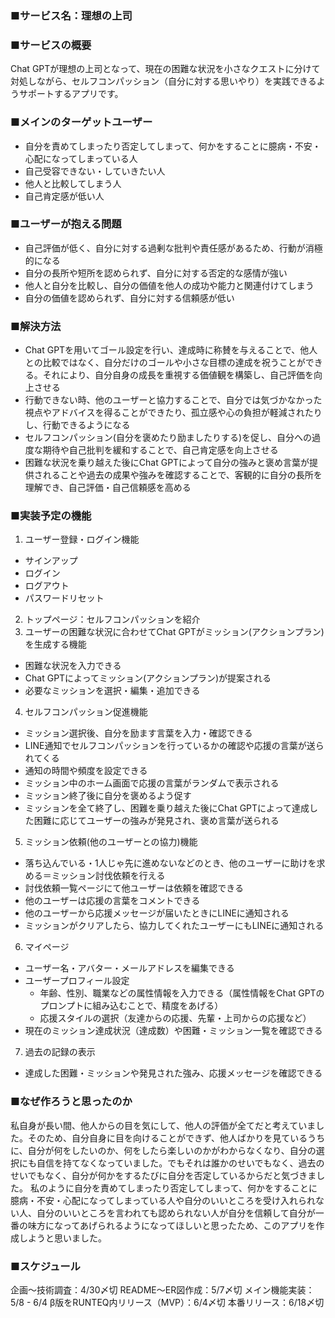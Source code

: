 ### ■サービス名：理想の上司

### ■サービスの概要
Chat GPTが理想の上司となって、現在の困難な状況を小さなクエストに分けて対処しながら、セルフコンパッション（自分に対する思いやり）を実践できるようサポートするアプリです。

### ■メインのターゲットユーザー
- 自分を責めてしまったり否定してしまって、何かをすることに臆病・不安・心配になってしまっている人
- 自己受容できない・していきたい人
- 他人と比較してしまう人
- 自己肯定感が低い人

### ■ユーザーが抱える問題
- 自己評価が低く、自分に対する過剰な批判や責任感があるため、行動が消極的になる
- 自分の長所や短所を認められず、自分に対する否定的な感情が強い
- 他人と自分を比較し、自分の価値を他人の成功や能力と関連付けてしまう
- 自分の価値を認められず、自分に対する信頼感が低い

### ■解決方法
- Chat GPTを用いてゴール設定を行い、達成時に称賛を与えることで、他人との比較ではなく、自分だけのゴールや小さな目標の達成を祝うことができる。それにより、自分自身の成長を重視する価値観を構築し、自己評価を向上させる
- 行動できない時、他のユーザーと協力することで、自分では気づかなかった視点やアドバイスを得ることができたり、孤立感や心の負担が軽減されたりし、行動できるようになる
- セルフコンパッション(自分を褒めたり励ましたりする)を促し、自分への過度な期待や自己批判を緩和することで、自己肯定感を向上させる
- 困難な状況を乗り越えた後にChat GPTによって自分の強みと褒め言葉が提供されることや過去の成果や強みを確認することで、客観的に自分の長所を理解でき、自己評価・自己信頼感を高める

### ■実装予定の機能
1. ユーザー登録・ログイン機能
  - サインアップ
  - ログイン
  - ログアウト
  - パスワードリセット
2. トップページ：セルフコンパッションを紹介
3. ユーザーの困難な状況に合わせてChat GPTがミッション(アクションプラン)を生成する機能
  - 困難な状況を入力できる
  - Chat GPTによってミッション(アクションプラン)が提案される
  - 必要なミッションを選択・編集・追加できる
4. セルフコンパッション促進機能
  - ミッション選択後、自分を励ます言葉を入力・確認できる
  - LINE通知でセルフコンパッションを行っているかの確認や応援の言葉が送られてくる
  - 通知の時間や頻度を設定できる
  - ミッション中のホーム画面で応援の言葉がランダムで表示される
  - ミッション終了後に自分を褒めるよう促す
  - ミッションを全て終了し、困難を乗り越えた後にChat GPTによって達成した困難に応じてユーザーの強みが発見され、褒め言葉が送られる
5. ミッション依頼(他のユーザーとの協力)機能
  - 落ち込んでいる・1人じゃ先に進めないなどのとき、他のユーザーに助けを求める＝ミッション討伐依頼を行える
  - 討伐依頼一覧ページにて他ユーザーは依頼を確認できる
  - 他のユーザーは応援の言葉をコメントできる
  - 他のユーザーから応援メッセージが届いたときにLINEに通知される
  - ミッションがクリアしたら、協力してくれたユーザーにもLINEに通知される
6. マイページ
  - ユーザー名・アバター・メールアドレスを編集できる
  - ユーザープロフィール設定
    - 年齢、性別、職業などの属性情報を入力できる（属性情報をChat GPTのプロンプトに組み込むことで、精度をあげる）
    - 応援スタイルの選択（友達からの応援、先輩・上司からの応援など）
  - 現在のミッション達成状況（達成数）や困難・ミッション一覧を確認できる
7. 過去の記録の表示
  - 達成した困難・ミッションや発見された強み、応援メッセージを確認できる

### ■なぜ作ろうと思ったのか
私自身が長い間、他人からの目を気にして、他人の評価が全てだと考えていました。そのため、自分自身に目を向けることができず、他人ばかりを見ているうちに、自分が何をしたいのか、何をしたら楽しいのかがわからなくなり、自分の選択にも自信を持てなくなっていました。でもそれは誰かのせいでもなく、過去のせいでもなく、自分が何かをするたびに自分を否定しているからだと気づきました。
私のように自分を責めてしまったり否定してしまって、何かをすることに臆病・不安・心配になってしまっている人や自分のいいところを受け入れられない人、自分のいいところを言われても認められない人が自分を信頼して自分が一番の味方になってあげられるようになってほしいと思ったため、このアプリを作成しようと思いました。

### ■スケジュール
企画〜技術調査：4/30〆切
README〜ER図作成：5/7〆切
メイン機能実装：5/8 - 6/4
β版をRUNTEQ内リリース（MVP）：6/4〆切
本番リリース：6/18〆切